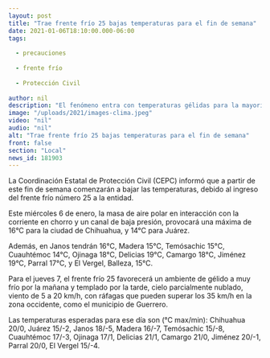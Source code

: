 ```yaml
---
layout: post
title: "Trae frente frío 25 bajas temperaturas para el fin de semana"
date: 2021-01-06T18:10:00.000-06:00
tags:
  
  - precauciones
  
  - frente frío
  
  - Protección Civil
  
author: nil
description: "El fenómeno entra con temperaturas gélidas para la mayoría del territorio estatal, y este jueves provocará una mínima de 0°C para la ciudad de Chihuahua, -2°C en Juárez y -3°C en Cuauhtémoc; Madera y Temósachic llegarán a -7°C y -8°C, respectivamente"
image: "/uploads/2021/images-clima.jpeg"
video: "nil"
audio: "nil"
alt: "Trae frente frío 25 bajas temperaturas para el fin de semana"
front: false
section: "Local"
news_id: 181903
---
```


La Coordinación Estatal de Protección Civil (CEPC) informó que a partir de este fin de semana comenzarán a bajar las temperaturas, debido al ingreso del frente frío número 25 a la entidad.

Este miércoles 6 de enero, la masa de aire polar en interacción con la corriente en chorro y un canal de baja presión, provocará una máxima de 16°C para la ciudad de Chihuahua, y 14°C para Juárez.

Además, en Janos tendrán 16°C, Madera 15°C, Temósachic 15°C, Cuauhtémoc 14°C, Ojinaga 18°C, Delicias 19°C, Camargo 18°C, Jiménez 19°C, Parral 17°C, y El Vergel, Balleza, 15°C.

Para el jueves 7, el frente frío 25 favorecerá un ambiente de gélido a muy frío por la mañana y templado por la tarde, cielo parcialmente nublado, viento de 5 a 20 km/h, con ráfagas que pueden superar los 35 km/h en la zona occidente, como el municipio de Guerrero.

Las temperaturas esperadas para ese día son (°C max/min): Chihuahua 20/0, Juárez 15/-2, Janos 18/-5, Madera 16/-7, Temósachic 15/-8, Cuauhtémoc 17/-3, Ojinaga 17/1, Delicias 21/1, Camargo 21/0, Jiménez 20/-1, Parral 20/0, El Vergel 15/-4.